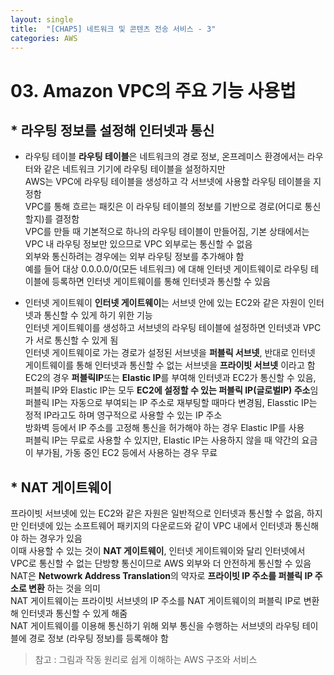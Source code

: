 ```yaml
---
layout: single
title:  "[CHAP5] 네트워크 및 콘텐츠 전송 서비스 - 3"
categories: AWS
---
```


# 03. Amazon VPC의 주요 기능 사용법

## * 라우팅 정보를 설정해 인터넷과 통신

- 라우팅 테이블
**라우팅 테이블**은 네트워크의 경로 정보, 온프레미스 환경에서는 라우터와 같은 네트워크 기기에 라우팅 테이블을 설정하지만  
AWS는 VPC에 라우팅 테이블을 생성하고 각 서브넷에 사용할 라우팅 테이블을 지정함  
VPC를 통해 흐르는 패킷은 이 라우팅 테이블의 정보를 기반으로 경로(어디로 통신할지)를 결정함  
VPC를 만들 때 기본적으로 하나의 라우팅 테이블이 만들어짐, 기본 상태에서는 VPC 내 라우팅 정보만 있으므로 VPC 외부로는 통신할 수 없음  
외부와 통신하려는 경우에는 외부 라우팅 정보를 추가해야 함  
예를 들어 대상 0.0.0.0/0(모든 네트워크) 에 대해 인터넷 게이트웨이로 라우팅 테이블에 등록하면 인터넷 게이트웨이를 통해 인터넷과 통신할 수 있음  

- 인터넷 게이트웨이
**인터넷 게이트웨이**는 서브넷 안에 있는 EC2와 같은 자원이 인터넷과 통신할 수 있게 하기 위한 기능  
인터넷 게이트웨이를 생성하고 서브넷의 라우팅 테이블에 설정하면 인터넷과 VPC가 서로 통신할 수 있게 됨  
인터넷 게이트웨이로 가는 경로가 설정된 서브넷을 **퍼블릭 서브넷**, 반대로 인터넷 게이트웨이를 통해 인터넷과 통신할 수 없는 서브넷을 **프라이빗 서브넷** 이라고 함  
EC2의 경우 **퍼블릭IP**또는 **Elastic IP**를 부여해 인터넷과 EC2가 통신할 수 있음, 퍼블릭 IP와 Elastic IP는 모두 **EC2에 설정할 수 있는 퍼블릭 IP(글로벌IP) 주소**임  
퍼블릭 IP는 자동으로 부여되는 IP 주소로 재부팅할 때마다 변경됨, Elasstic IP는 정적 IP라고도 하며 영구적으로 사용할 수 있는 IP 주소  
방화벽 등에서 IP 주소를 고정해 통신을 허가해야 하는 경우 Elastic IP를 사용  
퍼블릭 IP는 무료로 사용할 수 있지만, Elastic IP는 사용하지 않을 때 약간의 요금이 부가됨, 가동 중인 EC2 등에서 사용하는 경우 무료  


## * NAT 게이트웨이

프라이빗 서브넷에 있는 EC2와 같은 자원은 일반적으로 인터넷과 통신할 수 없음, 하지만 인터넷에 있는 소프트웨어 패키지의 다운로드와 같이 VPC 내에서 인터넷과 통신해야 하는 경우가 있음  
이때 사용할 수 있는 것이 **NAT 게이트웨이**, 인터넷 게이트웨이와 달리 인터넷에서 VPC로 통신할 수 없는 단방향 통신이므로 AWS 외부와 더 안전하게 통신할 수 있음  
NAT은 **Netwowrk Address Translation**의 약자로 **프라이빗 IP 주소를 퍼블릭 IP 주소로 변환** 하는 것을 의미  
NAT 게이트웨이는 프라이빗 서브넷의 IP 주소를 NAT 게이트웨이의 퍼블릭 IP로 변환해 인터넷과 통신할 수 있게 해줌  
NAT 게이트웨이를 이용해 통신하기 위해 외부 통신을 수행하는 서브넷의 라우팅 테이블에 경로 정보 (라우팅 정보)를 등록해야 함  




> 참고 : 그림과 작동 원리로 쉽게 이해하는 AWS 구조와 서비스